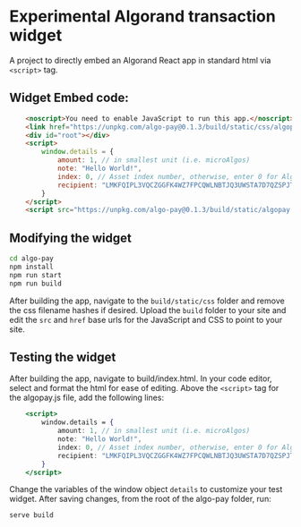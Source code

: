 # Experimental Algorand transaction widget

A project to directly embed an Algorand React app in standard html via `<script>` tag.

## Widget Embed code:

```html
    <noscript>You need to enable JavaScript to run this app.</noscript>
    <link href="https://unpkg.com/algo-pay@0.1.3/build/static/css/algopay.css" rel="stylesheet">
    <div id="root"></div>
    <script>
        window.details = {
            amount: 1, // in smallest unit (i.e. microAlgos)
            note: "Hello World!",
            index: 0, // Asset index number, otherwise, enter 0 for Algorand
            recipient: "LMKFQIPL3VQCZGGFK4WZ7FPCQWLNBTJQ3UWSTA7D7QZSPJTZQKTDVT7WG4"
        }
    </script>
    <script src="https://unpkg.com/algo-pay@0.1.3/build/static/algopay.js"></script>
```

## Modifying the widget

```bash
cd algo-pay
npm install
npm run start
npm run build
```

After building the app, navigate to the `build/static/css` folder and remove the css filename hashes if desired. Upload the `build` folder to your site and edit the `src` and `href` base urls for the JavaScript and CSS to point to your site. 

## Testing the widget

After building the app, navigate to build/index.html. In your code editor, select and format the html for ease of editing. Above the `<script>` tag for the algopay.js file, add the following lines: 

```jsx
    <script>
        window.details = {
            amount: 1, // in smallest unit (i.e. microAlgos)
            note: "Hello World!",
            index: 0, // Asset index number, otherwise, enter 0 for Algorand
            recipient: "LMKFQIPL3VQCZGGFK4WZ7FPCQWLNBTJQ3UWSTA7D7QZSPJTZQKTDVT7WG4"
        }
    </script>
```

Change the variables of the window object `details` to customize your test widget. After saving changes, from the root of the algo-pay folder, run:

```bash
serve build
```


